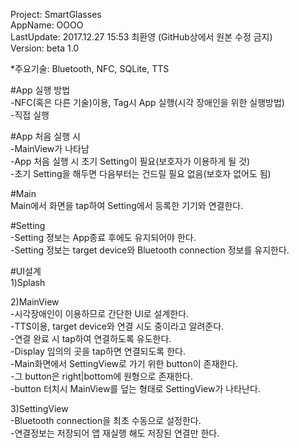 Project: SmartGlasses  
AppName: OOOO  
LastUpdate: 2017.12.27 15:53 최환영 (GitHub상에서 원본 수정 금지)  
Version: beta 1.0  

*주요기술: Bluetooth, NFC, SQLite, TTS  

#App 실행 방법  
-NFC(혹은 다른 기술)이용, Tag시 App 실행(시각 장애인을 위한 실행방법)  
-직접 실행  

#App 처음 실행 시  
-MainView가 나타남  
-App 처음 실행 시 초기 Setting이 필요(보호자가 이용하게 될 것)  
-초기 Setting을 해두면 다음부터는 건드릴 필요 없음(보호자 없어도 됨)  

#Main  
Main에서 화면을 tap하여 Setting에서 등록한 기기와 연결한다.  

#Setting   
-Setting 정보는 App종료 후에도 유지되어야 한다.  
-Setting 정보는 target device와 Bluetooth connection 정보를 유지한다.  

#UI설계  
1)Splash  

2)MainView  
-시각장애인이 이용하므로 간단한 UI로 설계한다.  
-TTS이용, target device와 연결 시도 중이라고 알려준다.  
-연결 완료 시 tap하여 연결하도록 유도한다.  
-Display 임의의 곳을 tap하면 연결되도록 한다.  
-Main화면에서 SettingView로 가기 위한 button이 존재한다.  
-그 button은 right|bottom에 원형으로 존재한다.  
-button 터치시 MainView를 덮는 형태로 SettingView가 나타난다.  
 
3)SettingView  
-Bluetooth connection을 최초 수동으로 설정한다.  
-연결정보는 저장되어 앱 재실행 해도 저장된 연결만 한다.  
